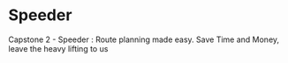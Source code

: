 # Speeder 
Capstone 2 - Speeder : Route planning made easy. Save Time and Money, leave the heavy lifting to us




